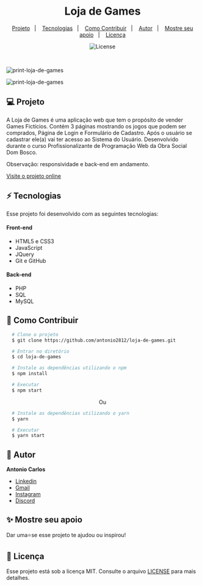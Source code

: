 <h1 align="center"> Loja de Games </h1>

<p align="center">
  <a href="#--projeto">Projeto</a>&nbsp;&nbsp;&nbsp;|&nbsp;&nbsp;&nbsp;
  <a href="#--tecnologias">Tecnologias</a>&nbsp;&nbsp;&nbsp;|&nbsp;&nbsp;&nbsp;
  <a href="#--como-contribuir">Como Contribuir</a>&nbsp;&nbsp;&nbsp;|&nbsp;&nbsp;&nbsp;
  <a href="#--autor">Autor</a>&nbsp;&nbsp;&nbsp;|&nbsp;&nbsp;&nbsp;
  <a href="#--mostre-seu-apoio">Mostre seu apoio</a>&nbsp;&nbsp;&nbsp;|&nbsp;&nbsp;&nbsp;
  <a href="#memo--licença">Licença</a>
</p>

<p align="center">
  <img alt="License" src="https://img.shields.io/static/v1?label=license&message=MIT&color=49AA26&labelColor=000000">
</p>

<br>

![print-loja-de-games](https://github.com/antonio2812/loja-de-games/assets/104834145/b674f7bd-f44c-45ae-87bb-1c9ac7fa7290)

![print-loja-de-games](https://github.com/antonio2812/loja-de-games/assets/104834145/da09efd7-23af-4b94-89b5-8d50988d63dc)

## 💻  Projeto

A Loja de Games é uma aplicação web que tem o propósito de vender Games Fictícios. Contém 3 páginas mostrando os jogos que podem ser comprados, Página de Login e Formulário de Cadastro. Após o usuário se cadastrar ele(a) vai ter acesso ao Sistema do Usuário. Desenvolvido durante o curso Profissionalizante de Programação Web da Obra Social Dom Bosco.

Observação: responsividade e back-end em andamento.

[Visite o projeto online](https://antonio2812.github.io/loja-de-games)

## ⚡  Tecnologias

Esse projeto foi desenvolvido com as seguintes tecnologias:

#### Front-end
- HTML5 e CSS3
- JavaScript
- JQuery
- Git e GitHub

#### Back-end
- PHP
- SQL
- MySQL

## 🤝  Como Contribuir

```bash
  # Clone o projeto
  $ git clone https://github.com/antonio2812/loja-de-games.git
````

```bash
  # Entrar no diretório
  $ cd loja-de-games
```

```bash
  # Instale as dependências utilizando o npm
  $ npm install
```

```bash
  # Executar
  $ npm start
```

<p align="center">Ou</p>

```bash
  # Instale as dependências utilizando o yarn
  $ yarn
```

```bash
  # Executar
  $ yarn start
```

## 👤  Autor

**Antonio  Carlos**

* [Linkedin](https://www.linkedin.com/in/antonio-carlos-de-souza-junior/)
* [Gmail](mailto:acarlosdesouzajunior@gmail.com)
* [Instagram](https://www.instagram.com/carlosdesouzajunior.antonio/)
* [Discord](https://discord.com/channels/@me)

## ✨  Mostre seu apoio

Dar uma⭐️se esse projeto te ajudou ou inspirou!

## :memo:  Licença

Esse projeto está sob a licença MIT. Consulte o arquivo <a href="https://github.com/antonio2812/loja-de-games/blob/main/LICENSE">LICENSE</a> para mais detalhes.
